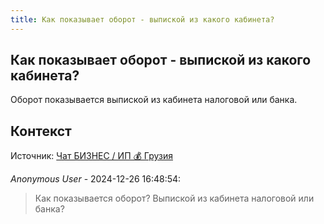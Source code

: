 ```yaml
---
title: Как показывает оборот - выпиской из какого кабинета?
---
```


## Как показывает оборот - выпиской из какого кабинета?

Оборот показывается выпиской из кабинета налоговой или банка.

## Контекст

Источник: [Чат БИЗНЕС / ИП 💰 Грузия](https://t.me/ip_ge)

_Anonymous User_ - 2024-12-26 16:48:54:

> Как показывается оборот? Выпиской из кабинета налоговой или банка?
